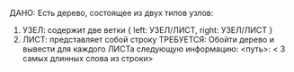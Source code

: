 ДАНО: Есть дерево, состоящее из двух типов узлов:
1. УЗЕЛ: содержит две ветки { left: УЗЕЛ/ЛИСТ, right: УЗЕЛ/ЛИСТ } 
2. ЛИСТ: представляет собой строку
ТРЕБУЕТСЯ: Обойти дерево и вывести для каждого ЛИСТа следующую информацию: 
<путь>: < 3 самых длинных слова из строки>
